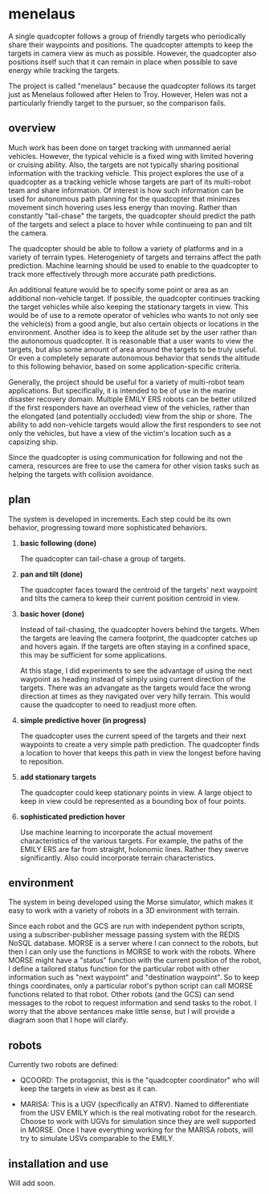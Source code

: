 # menelaus
A single quadcopter follows a group of friendly targets who periodically share their waypoints and positions. 
The quadcopter attempts to keep the targets in camera view as much as possible. 
However, the quadcopter also positions itself such that it can remain in place when possible to save energy while tracking the targets.

The project is called "menelaus" because the quadcopter follows its target just as Menelaus followed after Helen to Troy.
However, Helen was not a particularly friendly target to the pursuer, so the comparison fails. 

## overview
Much work has been done on target tracking with unmanned aerial vehicles.
However, the typical vehicle is a fixed wing with limited hovering or cruising ability. 
Also, the targets are not typically sharing positional information with the tracking vehicle.
This project explores the use of a quadcopter as a tracking vehicle whose targets are part of its multi-robot team and share information. 
Of interest is how such information can be used for autonomous path planning for the quadcopter that minimizes movement sinch hovering uses less energy than moving. 
Rather than constantly "tail-chase" the targets, the quadcopter should predict the path of the targets and select a place to hover while continueing to pan and tilt the camera.  

The quadcopter should be able to follow a variety of platforms and in a variety of terrain types. 
Heterogeniety of targets and terrains affect the path prediction. 
Machine learning should be used to enable to the quadcopter to track more effectively through more accurate path predictions. 

An additional feature would be to specify some point or area as an additional non-vehicle target. If possible, the quadcopter continues tracking the target vehicles while also keeping the stationary targets in view.
This would be of use to a remote operator of vehicles who wants to not only see the vehicle(s) from a good angle, but also certain objects or locations in the environment. 
Another idea is to keep the alitude set by the user rather than the autonomous quadcopter. It is reasonable that a user wants to view the targets, but also some amount of area around the targets to be truly useful. 
Or even a completely separate autonomous behavior that sends the altitude to this following behavior, based on some application-specific criteria. 

Generally, the project should be useful for a variety of multi-robot team applications.
But specifically, it is intended to be of use in the marine disaster recovery domain.
Multiple EMILY ERS robots can be better utilized if the first responders have an overhead view of the vehicles, rather than the elongated (and potentially occluded) view from the ship or shore. 
The ability to add non-vehicle targets would allow the first responders to see not only the vehicles, but have a view of the victim's location such as a capsizing ship. 

Since the quadcopter is using communication for following and not the camera, resources are free to use the camera for other vision tasks such as helping the targets with collision avoidance. 

## plan

The system is developed in increments. 
Each step could be its own behavior, progressing toward more sophisticated behaviors. 

1.  **basic following (done)**

	The quadcopter can tail-chase a group of targets.

2. **pan and tilt (done)**

	The quadcopter faces toward the centroid of the targets' next waypoint
 	and tilts the camera to keep their current position centroid in view. 

3. **basic hover (done)**

	Instead of tail-chasing, the quadcopter hovers behind the targets. 
	When the targets are leaving the camera footprint, the quadcopter catches up and hovers again. 
	If the targets are often staying in a confined space, this may be sufficient for some applications. 

	At this stage, I did experiments to see the advantage of using the next waypoint as heading instead of 
	simply using current direction of the targets. There was an advangate as the targets would face the wrong direction at
	times as they navigated over very hilly terrain. This would cause the quadcopter to need to readjust more often.  

4. **simple predictive hover (in progress)**

	The quadcopter uses the current speed of the targets and their next waypoints to create a very simple path prediction.
	The quadcopter finds a location to hover that keeps this path in view the longest before having to reposition.

5. **add stationary targets**

	The quadcopter could keep stationary points in view. A large object to keep in view could be represented as a bounding box of four points. 

6. **sophisticated prediction hover**

	Use machine learning to incorporate the actual movement characteristics of the various targets.
	For example, the paths of the EMILY ERS are far from straight, holonomic lines. Rather they swerve significantly. 
	Also could incorporate terrain characteristics. 


## environment 

The system in being developed using the Morse simulator, which makes it easy to work with a variety of robots in a 3D environment with terrain. 

Since each robot and the GCS are run with independent python scripts, using a subscriber-publisher message passing system with the REDIS NoSQL database.
MORSE is a server where I can connect to the robots, but then I can only use the functions in MORSE to work with the robots.
Where MORSE might have a "status" function with the current position of the robot, I define a tailored status function for the particular robot with other information such as "next waypoint" and "destination waypoint". 
So to keep things coordinates, only a particular robot's python script can call MORSE functions related to that robot. Other robots (and the GCS) can send messages to the robot to request information and send tasks to the robot. 
I worry that the above sentances make little sense, but I will provide a diagram soon that I hope will clarify. 

## robots

Currently two robots are defined:

- QCOORD: The protagonist, this is the "quadcopter coordinator" who will keep the targets in view as best as it can. 

- MARISA: This is a UGV (specifically an ATRV). Named to differentiate from the USV EMILY which is the real motivating robot for the research. Choose to work with UGVs for simulation since they are well supported in MORSE. Once I have everything working for the MARISA robots, will try to simulate USVs comparable to the EMILY. 


## installation and use

Will add soon. 

